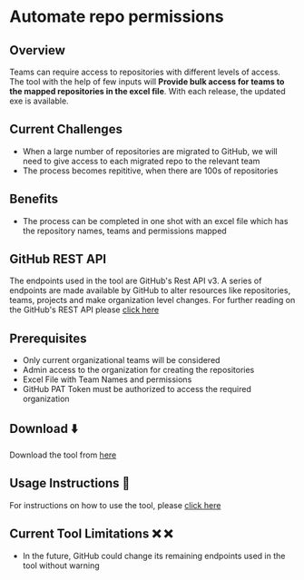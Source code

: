 # Automate repo permissions 

## Overview

Teams can require access to repositories with different levels of access. The tool with the help of few inputs will **Provide bulk access for teams to the mapped repositories in the excel file**. With each release, the updated exe is available.

## Current Challenges

- When a large number of repositories are migrated to GitHub, we will need to give access to each migrated repo to the relevant team
- The process becomes repititive, when there are 100s of repositories

## Benefits

- The process can be completed in one shot with an excel file which has the repository names, teams and permissions mapped

## GitHub REST API

The endpoints used in the tool are GitHub's Rest API v3. A series of endpoints are made available by GitHub to alter resources like repositories, teams, projects and make organization level changes. For further reading on the GitHub's REST API please [click here](https://docs.github.com/en/free-pro-team@latest/rest/overview)

## Prerequisites

- Only current organizational teams will be considered
- Admin access to the organization for creating the repositories
- Excel File with Team Names and permissions
- GitHub PAT Token must be authorized to access the required organization

## Download :arrow_down:

Download the tool from [here](https://github.com/CanarysAutomations/automate-repository-team-access/releases)

## Usage Instructions :memo:

For instructions on how to use the tool, please [click here](https://github.com/CanarysAutomations/bulk-repository-team-access/wiki)

## Current Tool Limitations  :x: :x:

- In the future, GitHub could change its remaining endpoints used in the tool without warning
